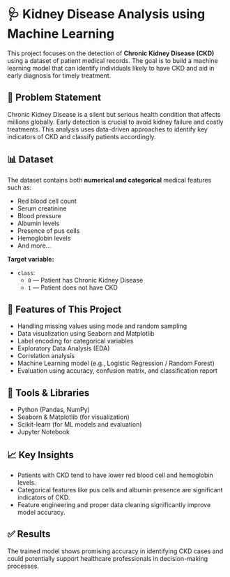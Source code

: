 # 🩺 Kidney Disease Analysis using Machine Learning

This project focuses on the detection of **Chronic Kidney Disease (CKD)** using a dataset of patient medical records. The goal is to build a machine learning model that can identify individuals likely to have CKD and aid in early diagnosis for timely treatment.

## 📌 Problem Statement
Chronic Kidney Disease is a silent but serious health condition that affects millions globally. Early detection is crucial to avoid kidney failure and costly treatments. This analysis uses data-driven approaches to identify key indicators of CKD and classify patients accordingly.

## 📊 Dataset
The dataset contains both **numerical and categorical** medical features such as:
- Red blood cell count
- Serum creatinine
- Blood pressure
- Albumin levels
- Presence of pus cells
- Hemoglobin levels
- And more...

**Target variable:**
- `class`: 
  - `0` — Patient has Chronic Kidney Disease
  - `1` — Patient does not have CKD

## 🧠 Features of This Project
- Handling missing values using mode and random sampling
- Data visualization using Seaborn and Matplotlib
- Label encoding for categorical variables
- Exploratory Data Analysis (EDA)
- Correlation analysis
- Machine Learning model (e.g., Logistic Regression / Random Forest)
- Evaluation using accuracy, confusion matrix, and classification report

## 🔧 Tools & Libraries
- Python (Pandas, NumPy)
- Seaborn & Matplotlib (for visualization)
- Scikit-learn (for ML models and evaluation)
- Jupyter Notebook

## 📈 Key Insights
- Patients with CKD tend to have lower red blood cell and hemoglobin levels.
- Categorical features like pus cells and albumin presence are significant indicators of CKD.
- Feature engineering and proper data cleaning significantly improve model accuracy.

## ✅ Results
The trained model shows promising accuracy in identifying CKD cases and could potentially support healthcare professionals in decision-making processes.
